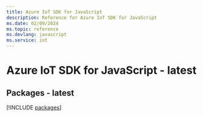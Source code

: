 ```yaml
---
title: Azure IoT SDK for JavaScript
description: Reference for Azure IoT SDK for JavaScript
ms.date: 02/09/2024
ms.topic: reference
ms.devlang: javascript
ms.service: iot
---
```

# Azure IoT SDK for JavaScript - latest
## Packages - latest
[!INCLUDE [packages](iot-index.md)]